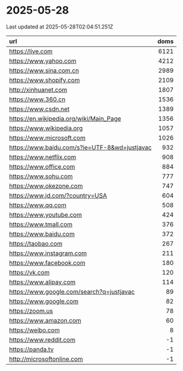 # 2025-05-28

<!-- BEGIN -->
Last updated at 2025-05-28T02:04:51.251Z

url | doms
:- | -:
https://live.com | 6121
https://www.yahoo.com | 4212
https://www.sina.com.cn | 2989
https://www.shopify.com | 2109
http://xinhuanet.com | 1807
https://www.360.cn | 1536
https://www.csdn.net | 1389
https://en.wikipedia.org/wiki/Main_Page | 1356
https://www.wikipedia.org | 1057
https://www.microsoft.com | 1026
https://www.baidu.com/s?ie=UTF-8&wd=justjavac | 932
https://www.netflix.com | 908
https://www.office.com | 884
https://www.sohu.com | 777
https://www.okezone.com | 747
https://www.jd.com/?country=USA | 604
https://www.qq.com | 508
https://www.youtube.com | 424
https://www.tmall.com | 376
https://www.baidu.com | 372
https://taobao.com | 267
https://www.instagram.com | 211
https://www.facebook.com | 180
https://vk.com | 120
https://www.alipay.com | 114
https://www.google.com/search?q=justjavac | 89
https://www.google.com | 82
https://zoom.us | 78
https://www.amazon.com | 60
https://weibo.com | 8
https://www.reddit.com | -1
https://panda.tv | -1
http://microsoftonline.com | -1
<!-- END -->
